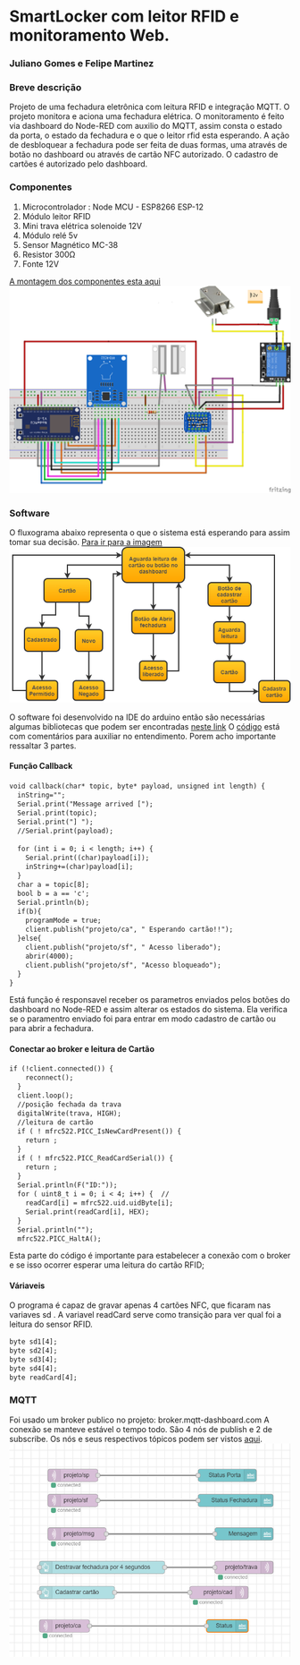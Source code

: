 # SmartLocker com leitor RFID e monitoramento Web.
### Juliano Gomes e Felipe Martinez

### Breve descrição
Projeto de uma fechadura eletrônica com leitura RFID e integração MQTT.
O projeto monitora e aciona uma fechadura elétrica. O monitoramento é feito via dashboard do Node-RED com auxilio do MQTT, assim consta o estado da porta, o estado da fechadura e o que o leitor rfid esta esperando. A ação de desbloquear a fechadura pode ser feita de duas formas, uma através de botão no dashboard ou através de cartão NFC autorizado.
O cadastro de cartões é autorizado pelo dashboard.


### Componentes
1.  Microcontrolador : Node MCU - ESP8266 ESP-12 
2.  Módulo leitor RFID
3.  Mini trava elétrica solenoide 12V
4.  Módulo relé 5v
5.  Sensor Magnético MC-38
6.  Resistor 300Ω
7.  Fonte 12V

[A montagem dos componentes esta aqui](images/montagem.png)
<img src="images/montagem.png" alt="Montagem"/>

### Software 
O fluxograma abaixo representa o que o sistema está esperando para assim tomar sua decisão.
[Para ir para a imagem](images/diagrama_fluxo.png)  
<img src="images/diagrama_fluxo.png" alt="Fluxograma"/>

O software foi desenvolvido na IDE do arduino então são necessárias algumas bibliotecas que podem ser encontradas [neste link](https://github.com/esp8266/Arduino/) 
O [código](smartlocker.ino) está com comentários para auxiliar no entendimento. Porem acho importante ressaltar 3 partes.

#### Função Callback
```
void callback(char* topic, byte* payload, unsigned int length) {
  inString="";
  Serial.print("Message arrived [");
  Serial.print(topic);
  Serial.print("] ");
  //Serial.print(payload);
  
  for (int i = 0; i < length; i++) {
    Serial.print((char)payload[i]);
    inString+=(char)payload[i];
  }
  char a = topic[8];
  bool b = a == 'c';
  Serial.println(b);
  if(b){
    programMode = true;
    client.publish("projeto/ca", " Esperando cartão!!");
  }else{
    client.publish("projeto/sf", " Acesso liberado");
    abrir(4000);
    client.publish("projeto/sf", "Acesso bloqueado");
  }
}

``` 
Está função é responsavel receber os parametros enviados pelos botões do dashboard no Node-RED e assim alterar os estados do sistema. Ela verifica se o paramentro enviado foi para entrar em modo cadastro de cartão ou para abrir a fechadura.

#### Conectar ao broker e leitura de Cartão
```
if (!client.connected()) {
    reconnect();
  }
  client.loop();
  //posição fechada da trava
  digitalWrite(trava, HIGH);
  //leitura de cartão
  if ( ! mfrc522.PICC_IsNewCardPresent()) { 
    return ;
  }
  if ( ! mfrc522.PICC_ReadCardSerial()) {   
    return ;
  }
  Serial.println(F("ID:"));
  for ( uint8_t i = 0; i < 4; i++) {  //
    readCard[i] = mfrc522.uid.uidByte[i];
    Serial.print(readCard[i], HEX);
  }
  Serial.println("");
  mfrc522.PICC_HaltA();
  ```
  Esta parte do código é importante para estabelecer a conexão com o broker e se isso ocorrer esperar uma leitura do cartão RFID;
  
 #### Váriaveis
  O programa é capaz de gravar apenas 4 cartões NFC, que ficaram nas variaves sd . A variavel readCard serve como transição para ver qual foi a leitura do sensor RFID.
  ```
  byte sd1[4];
  byte sd2[4];
  byte sd3[4];
  byte sd4[4]; 
  byte readCard[4];  
  ```
  
 ### MQTT
 Foi usado um broker publico no projeto: broker.mqtt-dashboard.com A conexão se manteve estável o tempo todo. São 4 nós de publish e 2 de subscribe. 
 Os nós e seus respectivos tópicos podem ser vistos [aqui](images/NodeRed.png). 
 <img src="images/NodeRed.png" alt="Node"/>
